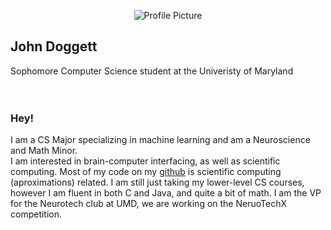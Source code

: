 <p align="center">

  <img src="https://avatars.githubusercontent.com/u/58831893?v=4" alt="Profile Picture">

</p>

## John Doggett
Sophomore Computer Science student at the Univeristy of Maryland
<br />
<br />
<br />



### Hey!
I am a CS Major specializing in machine learning and am a Neuroscience and Math Minor. <br>
I am interested in brain-computer interfacing, as well as scientific computing. Most of my code on my [github](https://github.com/John-Doggett) is scientific computing (aproximations) related. I am still just taking my lower-level CS courses, however I am fluent in both C and Java, and quite a bit of math. I am the VP for the Neurotech club at UMD, we are working on the NeruoTechX competition.
